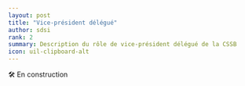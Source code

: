 ```yaml
---
layout: post
title: "Vice-président délégué"
author: sdsi
rank: 2
summary: Description du rôle de vice-président délégué de la CSSB
icon: uil-clipboard-alt
---
```


:hammer_and_wrench: En construction